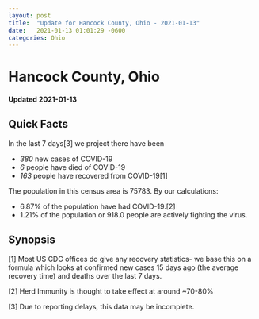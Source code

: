 ```yaml
---
layout: post
title:  "Update for Hancock County, Ohio - 2021-01-13"
date:   2021-01-13 01:01:29 -0600
categories: Ohio
---
```


# Hancock County, Ohio
#### Updated 2021-01-13

## Quick Facts

In the last 7 days[3] we project there have been
- *380* new cases of COVID-19
- *6* people have died of COVID-19
- *163* people have recovered from COVID-19[1]

The population in this census area is 75783. By our calculations:
- 6.87% of the population have had COVID-19.[2]
- 1.21% of the population or 918.0 people are actively fighting the virus.

## Synopsis




[1] Most US CDC offices do give any recovery statistics- we base this on a formula which looks at confirmed new cases
15 days ago (the average recovery time) and deaths over the last 7 days.

[2] Herd Immunity is thought to take effect at around ~70-80%

[3] Due to reporting delays, this data may be incomplete.
 
    